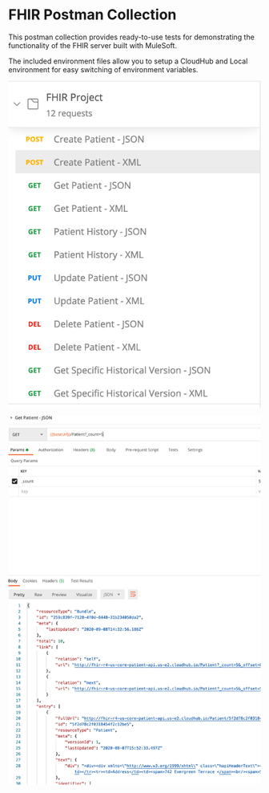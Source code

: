# FHIR Postman Collection

This postman collection provides ready-to-use tests for demonstrating the functionality of the FHIR server built with MuleSoft.

The included environment files allow you to setup a CloudHub and Local environment for easy switching of environment variables.

![collection list](collection.png)

![example call](example.png)